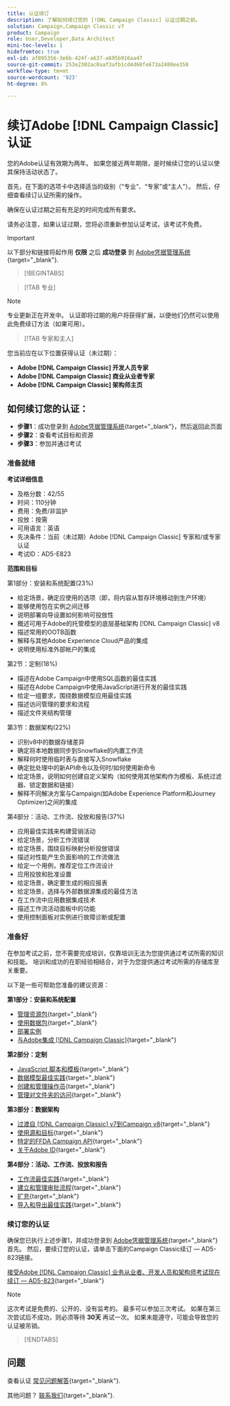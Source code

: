 ```yaml
---
title: 认证续订
description: 了解如何续订您的 [!DNL Campaign Classic] 认证过期之前。
solution: Campaign,Campaign Classic v7
product: Campaign
role: User,Developer,Data Architect
mini-toc-levels: 1
hidefromtoc: true
exl-id: af895356-3e6b-424f-a637-a695b916aa47
source-git-commit: 253e2302ac0aaf3afb1cd4d68fe673a2488ee358
workflow-type: tm+mt
source-wordcount: '923'
ht-degree: 8%

---
```


# 续订Adobe [!DNL Campaign Classic] 认证

您的Adobe认证有效期为两年。 如果您接近两年期限，是时候续订您的认证以使其保持活动状态了。

首先，在下面的选项卡中选择适当的级别（“专业”、“专家”或“主人”）。 然后，仔细查看续订认证所需的操作。

确保在认证过期之前有充足的时间完成所有要求。

请务必注意，如果认证过期，您将必须重新参加认证考试，该考试不免费。

>[!IMPORTANT]
>
>以下部分和链接将起作用 **仅限** 之后 **成功登录** 到 [Adobe凭据管理系统](https://www.certmetrics.com/adobe){target="_blank"}.

>[!BEGINTABS]

>[!TAB 专业]

>[!NOTE]
>
>专业更新正在开发中。 认证即将过期的用户将获得扩展，以便他们仍然可以使用此免费续订方法（如果可用）。

>[!TAB 专家和主人]

您当前应在以下位置获得认证（未过期）：

* **Adobe [!DNL Campaign Classic] 开发人员专家**
* **Adobe [!DNL Campaign Classic] 商业从业者专家**
* **Adobe [!DNL Campaign Classic] 架构师主页**

## 如何续订您的认证：

* **步骤1**：成功登录到 [Adobe凭据管理系统](https://www.certmetrics.com/adobe){target="_blank"}，然后返回此页面
* **步骤2**：查看考试目标和资源
* **步骤3**：参加并通过考试

### 准备就绪

**考试详细信息**

* 及格分数：42/55
* 时间：110分钟
* 费用：免费/非监护
* 投放：按需
* 可用语言：英语
* 先决条件：当前（未过期）Adobe [!DNL Campaign Classic] 专家和/或专家认证
* 考试ID：AD5-E823

**范围和目标**

第1部分：安装和系统配置(23%)

* 给定场景，确定应使用的选项（即，将内容从暂存环境移动到生产环境）
* 能够使用包在实例之间迁移
* 说明部署向导设置如何影响可投放性
* 概述可用于Adobe的托管模型的底层基础架构 [!DNL Campaign Classic] v8
* 描述常用的OOTB函数
* 解释与其他Adobe Experience Cloud产品的集成
* 说明使用标准外部帐户的集成

第2节：定制(18%)

* 描述在Adobe Campaign中使用SQL函数的最佳实践
* 描述在Adobe Campaign中使用JavaScript进行开发的最佳实践
* 给定一组要求，围绕数据模型应用最佳实践
* 描述访问管理的要求和流程
* 描述文件夹结构管理

第3节：数据架构(22%)

* 识别v8中的数据存储差异
* 确定将本地数据同步到Snowflake的内置工作流
* 解释何时使用临时表与直接写入Snowflake
* 确定批处理中的新API命令以及何时/如何使用新命令
* 给定场景，说明如何创建自定义架构（如何使用其他架构作为模板、系统过滤器、锁定数据和链接）
* 解释不同解决方案与Campaign(如Adobe Experience Platform和Journey Optimizer)之间的集成

第4部分：活动、工作流、投放和报告(37%)

* 应用最佳实践来构建营销活动
* 给定场景，分析工作流错误
* 给定场景，围绕目标映射分析投放错误
* 描述对性能产生负面影响的工作流做法
* 给定一个用例，推荐定位工作流设计
* 应用投放和批准设置
* 给定场景，确定要生成的相应报表
* 给定场景，选择与外部数据源集成的最佳方法
* 在工作流中应用数据集成技术
* 描述工作流活动面板中的功能
* 使用控制面板对实例进行故障诊断或配置

### 准备好

在参加考试之前，您不需要完成培训，仅靠培训无法为您提供通过考试所需的知识和技能。 培训和成功的在职经验相结合，对于为您提供通过考试所需的存储库至关重要。

以下是一些可帮助您准备的建议资源：

**第1部分：安装和系统配置**

* [管理资源包](https://experienceleague.adobe.com/docs/campaign-standard/using/managing-processes-and-data/importing-and-exporting-data/managing-packages.html){target="_blank"}
* [使用数据包](https://experienceleague.adobe.com/docs/campaign-classic/using/getting-started/administration-basics/working-with-data-packages.html){target="_blank"}
* [部署实例](https://experienceleague.adobe.com/docs/campaign-classic/using/installing-campaign-classic/initial-configuration/deploying-an-instance.html)
* [与Adobe集成 [!DNL Campaign Classic]](https://experienceleague.adobe.com/docs/experience-manager-65/administering/integration/campaignonpremise.html){target="_blank"}

**第2部分：定制**

* [JavaScript 脚本和模板](https://experienceleague.adobe.com/docs/campaign-classic/using/automating-with-workflows/advanced-management/javascript-scripts-and-templates.html){target="_blank"}
* [数据模型最佳实践](https://experienceleague.adobe.com/docs/campaign-classic/using/configuring-campaign-classic/data-model/data-model-best-practices.html?lang=zh-Hans){target="_blank"}
* [创建和管理操作员](https://experienceleague.adobe.com/docs/campaign-classic/using/getting-started/permissions/access-management-operators.html){target="_blank"}
* [管理对文件夹的访问](https://experienceleague.adobe.com/docs/campaign-classic/using/getting-started/permissions/access-management-folders.html){target="_blank"}

**第3部分：数据架构**

* [过渡自 [!DNL Campaign Classic] v7到Campaign v8](https://experienceleague.adobe.com/docs/campaign/campaign-v8/new/v7-to-v8.html?lang=zh-Hans){target="_blank"}
* [使用源和目标](https://experienceleague.adobe.com/docs/campaign-classic/using/integrating-with-adobe-experience-cloud/aep-sources-destinations/get-started-sources-destinations.html){target="_blank"}
* [特定的FFDA Campaign API](https://experienceleague.adobe.com/docs/campaign/campaign-v8/config/architecture/ffda/ffda-characteristics/new-apis.html){target="_blank"}
* [关于Adobe ID](https://experienceleague.adobe.com/docs/campaign-classic/using/installing-campaign-classic/connect-to-campaign/connecting-via-an-adobe-id/about-adobe-id.html){target="_blank"}

**第4部分：活动、工作流、投放和报告**

* [工作流最佳实践](https://experienceleague.adobe.com/docs/campaign-classic/using/automating-with-workflows/introduction/workflow-best-practices.html?lang=zh-Hans){target="_blank"}
* [建立和管理审批流程](https://experienceleague.adobe.com/docs/campaign-classic/using/orchestrating-campaigns/orchestrate-campaigns/marketing-campaign-approval.html){target="_blank"}
* [扩充](https://experienceleague.adobe.com/docs/campaign-classic/using/automating-with-workflows/targeting-activities/enrichment.html){target="_blank"}
* [导入和导出最佳实践](https://experienceleague.adobe.com/docs/campaign-classic/using/automating-with-workflows/introduction/workflow-best-practices.html?lang=zh-Hans){target="_blank"}

### 续订您的认证

确保您已执行上述步骤1，并成功登录到 [Adobe凭据管理系统](https://www.certmetrics.com/adobe){target="_blank"} 首先。 然后，要续订您的认证，请单击下面的Campaign Classic续订 — AD5-823链接。

[接受Adobe [!DNL Campaign Classic] 业务从业者、开发人员和架构师考试现在续订 — AD5-823](https://www.certmetrics.com/adobe/candidate/caveon_sso_adobe.aspx?ssoLogin=true&amp;eid=AD5-E823){target="_blank"}

>[!NOTE]
>
>这次考试是免费的、公开的、没有监考的。 最多可以参加三次考试。 如果在第三次尝试后不成功，则必须等待 **30天** 再试一次。 如果未能遵守，可能会导致您的认证被吊销。

>[!ENDTABS]

## 问题

查看认证 [常见问题解答](https://experienceleague.adobe.com/docs/certification/certification/faq.html){target="_blank"}.

其他问题？ [联系我们](mailto:certif@adobe.com){target="_blank"}.
